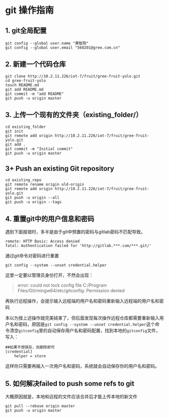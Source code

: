 # git 操作指南

## 1. git全局配置
```
git config --global user.name "黄智刚"
git config --global user.email "560201@gree.com.cn"
```
## 2. 新建一个代码仓库
```
git clone http://10.2.11.226/iot-7/fruit/gree-fruit-yolo.git
cd gree-fruit-yolo
touch README.md
git add README.md
git commit -m "add README"
git push -u origin master
```
## 3. 上传一个现有的文件夹（existing_folder/）
```
cd existing_folder
git init
git remote add origin http://10.2.11.226/iot-7/fruit/gree-fruit-yolo.git
git add .
git commit -m "Initial commit"
git push -u origin master
```
## 3+  Push an existing Git repository
```
cd existing_repo
git remote rename origin old-origin
git remote add origin http://10.2.11.226/iot-7/fruit/gree-fruit-yolo.git
git push -u origin --all
git push -u origin --tags
```

## 4. 重置git中的用户信息和密码
遇到下面报错时，多半是由于git中预置的密码与gitlab密码不匹配导致。
```
remote: HTTP Basic: Access denied
fatal: Authentication failed for 'http://gitlab.***.com/***.git/'
```
通过git命令对密码进行重置
```
git config --system --unset credential.helper
```
这里一定要以管理员身份打开，不然会出现：
> error: could not lock config file C:/Program Files/Git/mingw64/etc/gitconfig: Permission denied

再执行远程操作，会提示输入远程端的用户名和密码重新输入远程端的用户名和密码

本以为按上述操作就完美结束了，但后面发现每次操作远程仓库都需要重新输入用户名和密码，原因是`git config --system --unset credential.helper`这个命令清空`gitconfig`里的自动保存用户名和密码配置，找到本地的`gitconfig`文件，写入：
```
##如果不想保存，则删除即可
[credential]
    helper = store
```
这样你只需要再输入一次用户名和密码，系统就会自动保存你的用户名和密码。

## 5. 如何解决failed to push some refs to git
大概原因就是，本地和远程的文件应该合并后才能上传本地的新文件
```
git pull --rebase origin master 
git push -u origin master
```